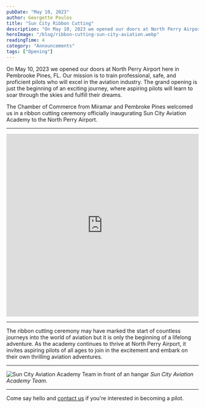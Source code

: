 ```yaml
---
pubDate: "May 10, 2023"
author: Georgette Poulos
title: "Sun City Ribbon Cutting"
description: "On May 10, 2023 we opened our doors at North Perry Airport here in Pembrooke Pines, FL.  Our mission is to train professional, safe, and proficient pilots who will excel in the aviation industry. The grand opening is just the beginning of an exciting journey, where aspiring pilots will learn to soar through the skies and fulfill their dreams."
heroImage: "/blog/ribbon-cutting-sun-city-aviation.webp"
readingTime: 4
category: "Announcements"
tags: ["Opening"]
---
```


On May 10, 2023 we opened our doors at North Perry Airport here in Pembrooke Pines, FL. Our mission is to train professional, safe, and proficient pilots who will excel in the aviation industry. The grand opening is just the beginning of an exciting journey, where aspiring pilots will learn to soar through the skies and fulfill their dreams.

The Chamber of Commerce from Miramar and Pembroke Pines welcomed us in a ribbon cutting ceremony officially inaugurating Sun City Aviation Academy to the North Perry Airport.

---

<iframe width="100%" height="480" src="https://www.youtube.com/embed/nA9Dk_nsoCg?si=mYVO5mJSpDky04vY" title="YouTube video player" frameborder="0" allow="accelerometer; autoplay; clipboard-write; encrypted-media; gyroscope; picture-in-picture; web-share" referrerpolicy="strict-origin-when-cross-origin" allowfullscreen></iframe>

---

The ribbon cutting ceremony may have marked the start of countless journeys into the world of aviation but it is only the beginning of a lifelong adventure. As the academy continues to thrive at North Perry Airport, it invites aspiring pilots of all ages to join in the excitement and embark on their own thrilling aviation adventures.

---

![Sun City Aviation Academy Team in front of an hangar](/blog/sun-city-team.webp)
_Sun City Aviation Academy Team._

---

Come say hello and [contact us](/contact) if you're interested in becoming a pilot.
